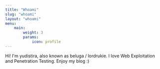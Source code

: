 ```yaml
---
title: "Whoami"
slug: "whoami"
layout: "whoami"
menu:
    main:
        weight: 3
        params: 
            icon: profile
---
```


Hi! I'm yudistira, also known as beluga / lordrukie. I love Web Exploitation and Penetration Testing. Enjoy my blog :)